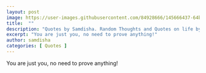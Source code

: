 ```yaml
---
layout: post
image: https://user-images.githubusercontent.com/84928666/145666437-64b1a736-0650-4dba-bb6e-a4baf42ce3fb.png
title:  ""
description: "Quotes by Samdisha. Random Thoughts and Quotes on life by Samdisha Khunger."
excerpt: "You are just you, no need to prove anything!"
author: samdisha
categories: [ Quotes ]
---
```


You are just you, no need to prove anything!
